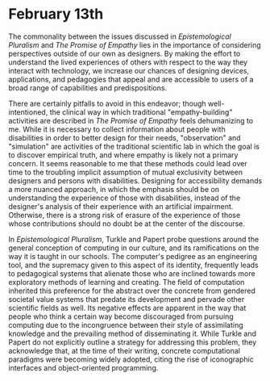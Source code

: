 # February 13th

The commonality between the issues discussed in *Epistemological Pluralism* and *The Promise of Empathy* lies in the importance of considering perspectives outside of our own as designers. By making the effort to understand the lived experiences of others with respect to the way they interact with technology, we increase our chances of designing devices, applications, and pedagogies that appeal and are accessible to users of a broad range of capabilities and predispositions.

There are certainly pitfalls to avoid in this endeavor; though well-intentioned, the clinical way in which traditional "empathy-building" activities are described in *The Promise of Empathy* feels dehumanizing to me. While it is necessary to collect information about people with disabilities in order to better design for their needs, "observation" and "simulation" are activities of the traditional scientific lab in which the goal is to discover empirical truth, and where empathy is likely not a primary concern. It seems reasonable to me that these methods could lead over time to the troubling implicit assumption of mutual exclusivity between designers and persons with disabilities. Designing for accessibility demands a more nuanced approach, in which the emphasis should be on understanding the experience of those with disabilities, instead of the designer's analysis of their experience with an artificial impairment. Otherwise, there is a strong risk of erasure of the experience of those whose contributions should no doubt be at the center of the discourse.

In *Epistemological Pluralism*, Turkle and Papert probe questions around the general conception of computing in our culture, and its ramifications on the way it is taught in our schools. The computer's pedigree as an engineering tool, and the supremacy given to this aspect of its identity, frequently leads to pedagogical systems that alienate those who are inclined towards more exploratory methods of learning and creating. The field of computation inherited this preference for the abstract over the concrete from gendered societal value systems that predate its development and pervade other scientific fields as well. Its negative effects are apparent in the way that people who think a certain way become discouraged from pursuing computing due to the incongruence between their style of assimilating knowledge and the prevailing method of disseminating it. While Turkle and Papert do not explicitly outline a strategy for addressing this problem, they acknowledge that, at the time of their writing, concrete computational paradigms were becoming widely adopted, citing the rise of iconographic interfaces and object-oriented programming.